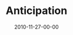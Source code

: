 ---
layout: message
category: message
series: "The 365 Days of Christmas"
title: "Anticipation"
date: 2010-11-27-00-00
message_id: 647
sc-permalink-url: "http://soundcloud.com/crdschurch/anticipation"
audio: "http://s3.amazonaws.com/crossroads-media/messages/audio/anticipation.mp3"
audio-duration: "34:20"
program: "http://s3.amazonaws.com/crossroads-media/documents/11_27-28_10Program.pdf"
description: "Chuck Mingo talks about how we can cultivate an attitude of anticipation year-round."
video: "http://s3.amazonaws.com/crossroads-media/messages/video/anticipation.mp4"
video-duration: "34:24"
yt-video-id: "3Em-XeU6VvA"
video-image: "http://s3.amazonaws.com/crossroads-media/images/aniticipation_still.jpg"
tag: 
 - mingo
 - christmas
 - anticipation
 - program
explicit: false
---